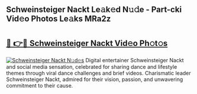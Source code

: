 ## Schweinsteiger Nackt Le𝚊k𝚎d N𝚞𝚍e - Part-cki Vid𝚎o Photos Le𝚊ks MRa2z

# <h2><a href="http://fb2d96.evod.top/?m=Schweinsteiger+Nackt">🔗 👉🔴 Schweinsteiger Nackt Vid𝚎o Ph𝚘t𝚘s</a></h2>

[![Schweinsteiger Nackt N𝚞d𝚎s](https://i.imgur.com/8V9OHl7.gif)](http://fb2d96.evod.top/?m=Schweinsteiger+Nackt)
Digital entertainer Schweinsteiger Nackt and social media sensation, celebrated for sharing dance and lifestyle themes through viral dance challenges and brief videos. Charismatic leader Schweinsteiger Nackt, admired for their vision, passion, and unwavering commitment to their cause. 

